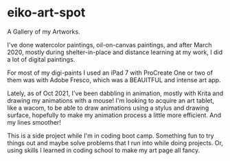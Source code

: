 # eiko-art-spot

A Gallery of my Artworks. 

I've done watercolor paintings, oil-on-canvas paintings, and after March 2020, mostly during shelter-in-place and 
distance learning at my work, I did a lot of digital paintings.

For most of my digi-paints I used an iPad 7 with ProCreate
One or two of them was with Adobe Fresco, which was a BEAUITFUL and intense art app. 

Lately, as of Oct 2021, I've been dabbling in animation, mostly with Krita and drawing my animations with a mouse! I'm looking to acquire
an art tablet, like a wacom, to be able to draw animations using a stylus and drawing surface, hopefully to make my animation process a little 
more efficient. And my lines smoother! 

This is a side project while I'm in coding boot camp. Something fun to try things out and maybe solve problems that I run into while doing projects. Or, 
using skills I learned in coding school to make my art page all fancy. 
